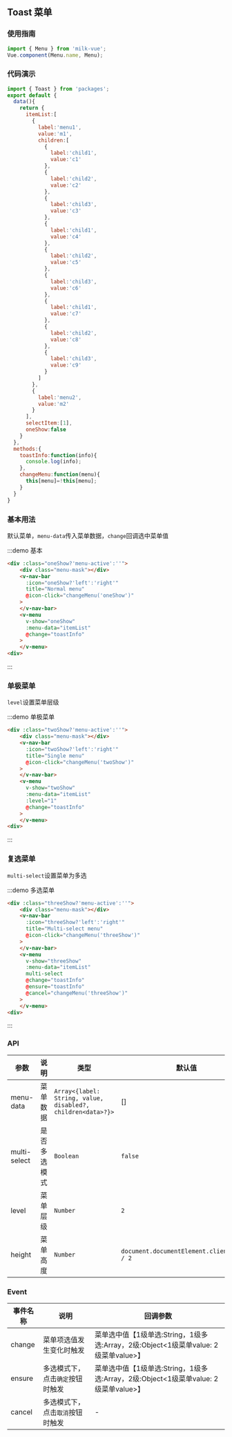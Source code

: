 <style lang="less">
.demo-menu{
  .vm-menu{
  }
  .menu-active{
    .vm-nav-bar,
    .vm-menu{
      position:relative;
      z-index:100 !important;
    }
    .menu-mask{
      display:block;
      z-index:99;
    }
  }
  .menu-mask{
      display:none;
      position: fixed;
      top: 0;
      width: 100%;
      height: 100%;
      background-color: #000;
      opacity: 0.4;
  }
}
</style>
<script>
import { Toast } from 'packages';
export default {
  data(){
    return {
      itemList:[
        {
          label:'menu1',
          value:'m1',
          children:[
            {
              label:'child1',
              value:'c1'
            },
            {
              label:'child2',
              value:'c2'
            },
            {
              label:'child3',
              value:'c3'
            },
            {
              label:'child4',
              value:'c4'
            },
            {
              label:'child5',
              value:'c5'
            },
            {
              label:'child6',
              value:'c6'
            },
            {
              label:'child7',
              value:'c7'
            },
            {
              label:'child8',
              value:'c8'
            },
            {
              label:'child9',
              value:'c9'
            }
          ]
        },
        {
          label:'menu2',
          value:'m2',
          children:[
            {
              label:'child21',
              value:'c21'
            },
            {
              label:'child22',
              value:'c22',
              disabled:true
            },
            {
              label:'child23',
              value:'c23'
            }
          ]
        },
        {
          label:'menu3',
          value:'m3'
        }
      ],
      selectItem:[1],
      oneShow:false,
      twoShow:false,
      threeShow:false
    }
  },
  methods:{
    toastInfo:function(info){
      console.log(info);
    },
    changeMenu:function(menu){
      this[menu]=!this[menu];
    }
  }
}
</script>
## Toast 菜单

### 使用指南

```javascript
import { Menu } from 'milk-vue';
Vue.component(Menu.name, Menu);
```

### 代码演示

```javascript
import { Toast } from 'packages';
export default {
  data(){
    return {
      itemList:[
        {
          label:'menu1',
          value:'m1',
          children:[
            {
              label:'child1',
              value:'c1'
            },
            {
              label:'child2',
              value:'c2'
            },
            {
              label:'child3',
              value:'c3'
            },
            {
              label:'child1',
              value:'c4'
            },
            {
              label:'child2',
              value:'c5'
            },
            {
              label:'child3',
              value:'c6'
            },
            {
              label:'child1',
              value:'c7'
            },
            {
              label:'child2',
              value:'c8'
            },
            {
              label:'child3',
              value:'c9'
            }
          ]
        },
        {
          label:'menu2',
          value:'m2'
        }
      ],
      selectItem:[1],
      oneShow:false
    }
  },
  methods:{
    toastInfo:function(info){
      console.log(info);
    },
    changeMenu:function(menu){
      this[menu]=!this[menu];
    }
  }
}
```

### 基本用法

默认菜单，`menu-data`传入菜单数据，`change`回调选中菜单值

:::demo 基本

```html
<div :class="oneShow?'menu-active':''">
    <div class="menu-mask"></div>
    <v-nav-bar
      :icon="oneShow?'left':'right'"
      title="Normal menu"
      @icon-click="changeMenu('oneShow')"
    >
    </v-nav-bar>
    <v-menu
      v-show="oneShow"
      :menu-data="itemList"
      @change="toastInfo"
    >
    </v-menu>
<div>
```
:::

### 单极菜单

`level`设置菜单层级

:::demo 单极菜单

```html
<div :class="twoShow?'menu-active':''">
    <div class="menu-mask"></div>
    <v-nav-bar
      :icon="twoShow?'left':'right'"
      title="Single menu"
      @icon-click="changeMenu('twoShow')"
    >
    </v-nav-bar>
    <v-menu
      v-show="twoShow"
      :menu-data="itemList"
      :level="1"
      @change="toastInfo"
    >
    </v-menu>
<div>
```
:::

### 复选菜单

`multi-select`设置菜单为多选

:::demo 多选菜单

```html
<div :class="threeShow?'menu-active':''">
    <div class="menu-mask"></div>
    <v-nav-bar
      :icon="threeShow?'left':'right'"
      title="Multi-select menu"
      @icon-click="changeMenu('threeShow')"
    >
    </v-nav-bar>
    <v-menu
      v-show="threeShow"
      :menu-data="itemList"
      multi-select
      @change="toastInfo"
      @ensure="toastInfo"
      @cancel="changeMenu('threeShow')"
    >
    </v-menu>
<div>
```
:::

### API

| 参数 | 说明 | 类型 | 默认值 | 可选值 |
|-----------|-----------|-----------|-------------|-------------|
| menu-data | 菜单数据 | `Array<{label: String, value, disabled?, children<data>?}>` | [] | - |
| multi-select | 是否多选模式 | `Boolean` | `false` | `false`,`true` |
| level | 菜单层级 | `Number` | `2` | `1`,`2` |
| height | 菜单高度 | `Number` | `document.documentElement.clientHeight / 2` | - |

### Event

| 事件名称 | 说明 | 回调参数 |
|-----------|-----------|-----------|
| change | 菜单项选值发生变化时触发 | 菜单选中值【1级单选:String，1级多选:Array，2级:Object<1级菜单value: 2级菜单value>】 |
| ensure | 多选模式下，点击`确定`按钮时触发 | 菜单选中值【1级单选:String，1级多选:Array，2级:Object<1级菜单value: 2级菜单value>】 |
| cancel | 多选模式下，点击`取消`按钮时触发 | - |
